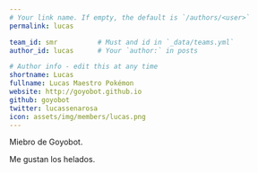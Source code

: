 ```yaml
---
# Your link name. If empty, the default is `/authors/<user>`
permalink: lucas

team_id: smr          # Must and id in `_data/teams.yml`
author_id: lucas      # Your `author:` in posts

# Author info - edit this at any time
shortname: Lucas
fullname: Lucas Maestro Pokémon
website: http://goyobot.github.io
github: goyobot
twitter: lucassenarosa
icon: assets/img/members/lucas.png
---
```


Miebro de Goyobot.
  
Me gustan los helados.
